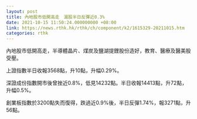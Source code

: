 ```yaml
---
layout: post
title: 內地股市低開高走　滬股半日反彈近0.3%
date: 2021-10-15 11:50:24.000000000 +08:00
link: https://news.rthk.hk/rthk/ch/component/k2/1615329-20211015.htm
categories: rthk
---
```


內地股市低開高走，半導體晶片、煤炭及鹽湖提鋰股份造好，教育、醫療及醫美股受壓。

上證指數半日收報3568點，升10點，升幅0.29%。

深證成份指數開市後曾挫近0.8%，低見14232點。半日收報14413點，升72點，升幅0.5%。

創業板指數於3200點失而復得，跌過近0.9%後，半日反彈1.74%，報3271點，升56點。
